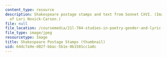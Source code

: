 ```yaml
---
content_type: resource
description: Shakespeare postage stamps and text from Sonnet CXVI. (Image courtesy
  of Lori Novick-Carson.)
file: null
file_location: /coursemedia/21l-704-studies-in-poetry-gender-and-lyric-renaissance-men-and-women-writing-about-love-spring-2003/64dc7a9ed02fbbac5b1e0b1501cc1a8c_21l-704s03-th.jpg
file_type: image/jpeg
resourcetype: Image
title: Shakespeare Postage Stamps (thumbnail)
uid: 64dc7a9e-d02f-bbac-5b1e-0b1501cc1a8c
---
```

